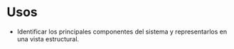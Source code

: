 # Usos
- Identificar los principales componentes del sistema y representarlos en una vista estructural.